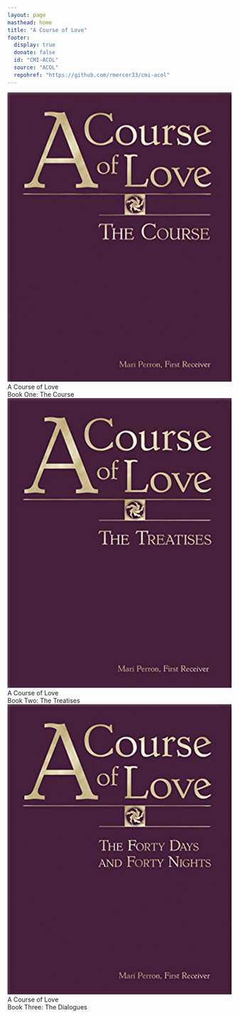 ```yaml
---
layout: page
masthead: home
title: "A Course of Love"
footer:
  display: true
  donate: false
  id: "CMI-ACOL"
  source: "ACOL"
  repohref: "https://github.com/rmercer33/cmi-acol"
---
```


<div id="page-contents" class="ui three cards">
  <div class="card">
    <a href="#" data-book="course" class="toc-modal-open image">
      <img src="/public/img/acol/course-big.jpg">
    </a>
    <div class="content">
      <div class="header">A Course of Love</div>
      <div class="description">
        Book One: The Course
      </div>
    </div>
  </div>
  <div class="card">
    <a href="#" data-book="treatise" class="toc-modal-open image">
      <img src="/public/img/acol/treatise-big.jpg">
    </a>
    <div class="content">
      <div class="header">A Course of Love</div>
      <div class="description">
        Book Two: The Treatises
      </div>
    </div>
  </div>
  <div class="card">
    <a href="#" data-book="dialog" class="toc-modal-open image">
      <img src="/public/img/acol/dialog-big.jpg">
    </a>
    <div class="content">
      <div class="header">A Course of Love</div>
      <div class="description">
        Book Three: The Dialogues
      </div>
    </div>
  </div>
</div>
